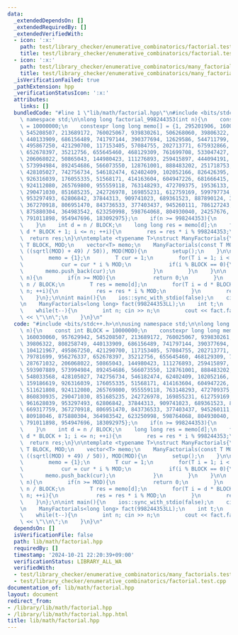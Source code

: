 ```yaml
---
data:
  _extendedDependsOn: []
  _extendedRequiredBy: []
  _extendedVerifiedWith:
  - icon: ':x:'
    path: test/library_checker/enumerative_combinatorics/factorial.test.cpp
    title: test/library_checker/enumerative_combinatorics/factorial.test.cpp
  - icon: ':x:'
    path: test/library_checker/enumerative_combinatorics/many_factorials.test.cpp
    title: test/library_checker/enumerative_combinatorics/many_factorials.test.cpp
  _isVerificationFailed: true
  _pathExtension: hpp
  _verificationStatusIcon: ':x:'
  attributes:
    links: []
  bundledCode: "#line 1 \"lib/math/factorial.hpp\"\n#include <bits/stdc++.h>\n\nusing\
    \ namespace std;\n\nlong long factorial_998244353(int n){\n    const int BLOCK\
    \ = 10000000;\n    constexpr long long memo[] = {1, 295201906, 160030060, 957629942,\
    \ 545208507, 213689172, 760025067, 939830261, 506268060, 39806322, 808258749,\
    \ 440133909, 686156489, 741797144, 390377694, 12629586, 544711799, 104121967,\
    \ 495867250, 421290700, 117153405, 57084755, 202713771, 675932866, 79781699, 956276337,\
    \ 652678397, 35212756, 655645460, 468129309, 761699708, 533047427, 287671032,\
    \ 206068022, 50865043, 144980423, 111276893, 259415897, 444094191, 593907889,\
    \ 573994984, 892454686, 566073550, 128761001, 888483202, 251718753, 548033568,\
    \ 428105027, 742756734, 546182474, 62402409, 102052166, 826426395, 159186619,\
    \ 926316039, 176055335, 51568171, 414163604, 604947226, 681666415, 511621808,\
    \ 924112080, 265769800, 955559118, 763148293, 472709375, 19536133, 860830935,\
    \ 290471030, 851685235, 242726978, 169855231, 612759169, 599797734, 961628039,\
    \ 953297493, 62806842, 37844313, 909741023, 689361523, 887890124, 380694152, 669317759,\
    \ 367270918, 806951470, 843736533, 377403437, 945260111, 786127243, 80918046,\
    \ 875880304, 364983542, 623250998, 598764068, 804930040, 24257676, 214821357,\
    \ 791011898, 954947696, 183092975};\n    if(n >= 998244353){\n        return 0;\n\
    \    }\n    int d = n / BLOCK;\n    long long res = memo[d];\n    for(int i =\
    \ d * BLOCK + 1; i <= n; ++i){\n        res = res * i % 998244353;\n    }\n  \
    \  return res;\n}\n\ntemplate <typename T>\nstruct ManyFactorials{\n    const\
    \ T BLOCK, MOD;\n    vector<T> memo;\n    ManyFactorials(const T MOD) : BLOCK((T)\
    \ ((sqrtl(MOD) + 49) / 50)), MOD(MOD){\n        setup();\n    }\n\n    void setup(){\n\
    \        memo = {1};\n        T cur = 1;\n        for(T i = 1; i < MOD; ++i){\n\
    \            cur = cur * i % MOD;\n            if(i % BLOCK == 0){\n         \
    \       memo.push_back(cur);\n            }\n        }\n    }\n\n    T factorial(T\
    \ n){\n        if(n >= MOD){\n            return 0;\n        }\n        T d =\
    \ n / BLOCK;\n        T res = memo[d];\n        for(T i = d * BLOCK + 1; i <=\
    \ n; ++i){\n            res = res * i % MOD;\n        }\n        return res;\n\
    \    }\n};\n\nint main(){\n    ios::sync_with_stdio(false);\n    cin.tie(nullptr);\n\
    \n    ManyFactorials<long long> fact(998244353LL);\n    int t;\n    cin >> t;\n\
    \    while(t--){\n        int n; cin >> n;\n        cout << fact.factorial(n)\
    \ << \"\\n\";\n    }\n}\n"
  code: "#include <bits/stdc++.h>\n\nusing namespace std;\n\nlong long factorial_998244353(int\
    \ n){\n    const int BLOCK = 10000000;\n    constexpr long long memo[] = {1, 295201906,\
    \ 160030060, 957629942, 545208507, 213689172, 760025067, 939830261, 506268060,\
    \ 39806322, 808258749, 440133909, 686156489, 741797144, 390377694, 12629586, 544711799,\
    \ 104121967, 495867250, 421290700, 117153405, 57084755, 202713771, 675932866,\
    \ 79781699, 956276337, 652678397, 35212756, 655645460, 468129309, 761699708, 533047427,\
    \ 287671032, 206068022, 50865043, 144980423, 111276893, 259415897, 444094191,\
    \ 593907889, 573994984, 892454686, 566073550, 128761001, 888483202, 251718753,\
    \ 548033568, 428105027, 742756734, 546182474, 62402409, 102052166, 826426395,\
    \ 159186619, 926316039, 176055335, 51568171, 414163604, 604947226, 681666415,\
    \ 511621808, 924112080, 265769800, 955559118, 763148293, 472709375, 19536133,\
    \ 860830935, 290471030, 851685235, 242726978, 169855231, 612759169, 599797734,\
    \ 961628039, 953297493, 62806842, 37844313, 909741023, 689361523, 887890124, 380694152,\
    \ 669317759, 367270918, 806951470, 843736533, 377403437, 945260111, 786127243,\
    \ 80918046, 875880304, 364983542, 623250998, 598764068, 804930040, 24257676, 214821357,\
    \ 791011898, 954947696, 183092975};\n    if(n >= 998244353){\n        return 0;\n\
    \    }\n    int d = n / BLOCK;\n    long long res = memo[d];\n    for(int i =\
    \ d * BLOCK + 1; i <= n; ++i){\n        res = res * i % 998244353;\n    }\n  \
    \  return res;\n}\n\ntemplate <typename T>\nstruct ManyFactorials{\n    const\
    \ T BLOCK, MOD;\n    vector<T> memo;\n    ManyFactorials(const T MOD) : BLOCK((T)\
    \ ((sqrtl(MOD) + 49) / 50)), MOD(MOD){\n        setup();\n    }\n\n    void setup(){\n\
    \        memo = {1};\n        T cur = 1;\n        for(T i = 1; i < MOD; ++i){\n\
    \            cur = cur * i % MOD;\n            if(i % BLOCK == 0){\n         \
    \       memo.push_back(cur);\n            }\n        }\n    }\n\n    T factorial(T\
    \ n){\n        if(n >= MOD){\n            return 0;\n        }\n        T d =\
    \ n / BLOCK;\n        T res = memo[d];\n        for(T i = d * BLOCK + 1; i <=\
    \ n; ++i){\n            res = res * i % MOD;\n        }\n        return res;\n\
    \    }\n};\n\nint main(){\n    ios::sync_with_stdio(false);\n    cin.tie(nullptr);\n\
    \n    ManyFactorials<long long> fact(998244353LL);\n    int t;\n    cin >> t;\n\
    \    while(t--){\n        int n; cin >> n;\n        cout << fact.factorial(n)\
    \ << \"\\n\";\n    }\n}\n"
  dependsOn: []
  isVerificationFile: false
  path: lib/math/factorial.hpp
  requiredBy: []
  timestamp: '2024-10-21 22:20:39+09:00'
  verificationStatus: LIBRARY_ALL_WA
  verifiedWith:
  - test/library_checker/enumerative_combinatorics/many_factorials.test.cpp
  - test/library_checker/enumerative_combinatorics/factorial.test.cpp
documentation_of: lib/math/factorial.hpp
layout: document
redirect_from:
- /library/lib/math/factorial.hpp
- /library/lib/math/factorial.hpp.html
title: lib/math/factorial.hpp
---
```

